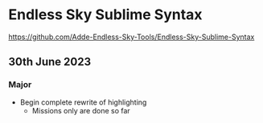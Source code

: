 # Endless Sky Sublime Syntax
<https://github.com/Adde-Endless-Sky-Tools/Endless-Sky-Sublime-Syntax>
## 30th June 2023
### Major
- Begin complete rewrite of highlighting
  - Missions only are done so far